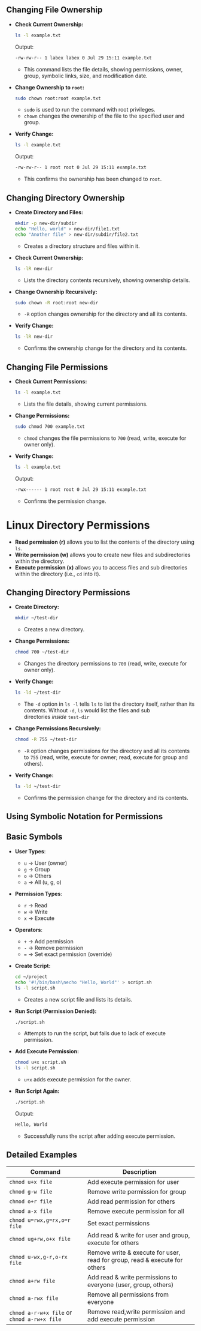 ## Changing File Ownership

- **Check Current Ownership:**
  ```sh
  ls -l example.txt
  ```
  Output:
  ```sh
  -rw-rw-r-- 1 labex labex 0 Jul 29 15:11 example.txt
  ```
  - This command lists the file details, showing permissions, owner, group, symbolic links, size, and modification date.

- **Change Ownership to `root`:**
  ```sh
  sudo chown root:root example.txt
  ```
  - `sudo` is used to run the command with root privileges.
  - `chown` changes the ownership of the file to the specified user and group.

- **Verify Change:**
  ```sh
  ls -l example.txt
  ```
  Output:
  ```sh
  -rw-rw-r-- 1 root root 0 Jul 29 15:11 example.txt
  ```
  - This confirms the ownership has been changed to `root`.

## Changing Directory Ownership

- **Create Directory and Files:**
  ```sh
  mkdir -p new-dir/subdir
  echo "Hello, world" > new-dir/file1.txt
  echo "Another file" > new-dir/subdir/file2.txt
  ```
  - Creates a directory structure and files within it.

- **Check Current Ownership:**
  ```sh
  ls -lR new-dir
  ```
  - Lists the directory contents recursively, showing ownership details.

- **Change Ownership Recursively:**
  ```sh
  sudo chown -R root:root new-dir
  ```
  - `-R` option changes ownership for the directory and all its contents.

- **Verify Change:**
  ```sh
  ls -lR new-dir
  ```
  - Confirms the ownership change for the directory and its contents.

## Changing File Permissions

- **Check Current Permissions:**
  ```sh
  ls -l example.txt
  ```
  - Lists the file details, showing current permissions.

- **Change Permissions:**
  ```sh
  sudo chmod 700 example.txt
  ```
  - `chmod` changes the file permissions to `700` (read, write, execute for owner only).

- **Verify Change:**
  ```sh
  ls -l example.txt
  ```
  Output:
  ```sh
  -rwx------ 1 root root 0 Jul 29 15:11 example.txt
  ```
  - Confirms the permission change.

# Linux Directory Permissions

- **Read permission (r)** allows you to list the contents of the directory using `ls`.  
- **Write permission (w)** allows you to create new files and subdirectories within the directory.  
- **Execute permission (x)** allows you to access files and sub directories within the directory (i.e., `cd` into it).  

## Changing Directory Permissions

- **Create Directory:**
  ```sh
  mkdir ~/test-dir
  ```
  - Creates a new directory.

- **Change Permissions:**
  ```sh
  chmod 700 ~/test-dir
  ```
  - Changes the directory permissions to `700` (read, write, execute for owner only).

- **Verify Change:**
  ```sh
  ls -ld ~/test-dir
  ```
  - The `-d` option in `ls -l` tells `ls` to list the directory itself, rather than its contents. Without `-d`, `ls` would list the files and sub directories _inside_ `test-dir`

- **Change Permissions Recursively:**
  ```sh
  chmod -R 755 ~/test-dir
  ```
  - `-R` option changes permissions for the directory and all its contents to `755` (read, write, execute for owner; read, execute for group and others).

- **Verify Change:**
  ```sh
  ls -ld ~/test-dir
  ```
  - Confirms the permission change for the directory and its contents.

## Using Symbolic Notation for Permissions

## Basic Symbols
- **User Types**:
  - `u` → User (owner)
  - `g` → Group
  - `o` → Others
  - `a` → All (u, g, o)

- **Permission Types**:
  - `r` → Read
  - `w` → Write
  - `x` → Execute

- **Operators**:
  - `+` → Add permission
  - `-` → Remove permission
  - `=` → Set exact permission (override)


- **Create Script:**
  ```sh
  cd ~/project
  echo '#!/bin/bash\necho "Hello, World"' > script.sh
  ls -l script.sh
  ```
  - Creates a new script file and lists its details.

- **Run Script (Permission Denied):**
  ```sh
  ./script.sh
  ```
  - Attempts to run the script, but fails due to lack of execute permission.

- **Add Execute Permission:**
  ```sh
  chmod u+x script.sh
  ls -l script.sh
  ```
  - `u+x` adds execute permission for the owner.

- **Run Script Again:**
  ```sh
  ./script.sh
  ```
  Output:
  ```sh
  Hello, World
  ```
  - Successfully runs the script after adding execute permission.

## Detailed Examples

| Command                                                  | Description                                                                |
| -------------------------------------------------------- | -------------------------------------------------------------------------- |
| `chmod u+x file`                                         | Add execute permission for user                                            |
| `chmod g-w file`                                         | Remove write permission for group                                          |
| `chmod o+r file`                                         | Add read permission for others                                             |
| `chmod a-x file`                                         | Remove execute permission for all                                          |
| `chmod u=rwx,g=rx,o=r file`                              | Set exact permissions                                                      |
| `chmod ug+rw,o+x file`                                   | Add read & write for user and group, execute for others                    |
| `chmod u-wx,g-r,o-rx file`                               | Remove write & execute for user, read for group, read & execute for others |
| `chmod a+rw file`                                        | Add read & write permissions to everyone (user, group, others)             |
| `chmod a-rwx file`                                       | Remove all permissions from everyone                                       |
| `chmod a-r-w+x file` or              `chmod a-rw+x file` | Remove read,write permission and add execute permission                    |

